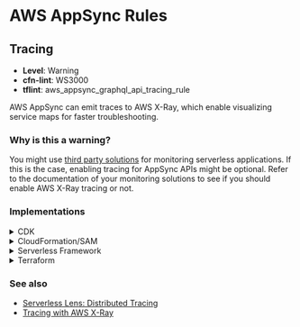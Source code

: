 AWS AppSync Rules
=================

## Tracing

* __Level__: Warning
* __cfn-lint__: WS3000
* __tflint__: aws_appsync_graphql_api_tracing_rule

AWS AppSync can emit traces to AWS X-Ray, which enable visualizing service maps for faster troubleshooting.

### Why is this a warning?

You might use [third party solutions](https://aws.amazon.com/lambda/partners/) for monitoring serverless applications. If this is the case, enabling tracing for AppSync APIs might be optional. Refer to the documentation of your monitoring solutions to see if you should enable AWS X-Ray tracing or not.

### Implementations

<details>
<summary>CDK</summary>

```typescript
import { GraphqlApi } from '@aws-cdk/aws-appsync';

export class MyStack extends cdk.Stack {
  constructor(scope: cdk.Construct, id: string, props?: cdk.StackProps) {
    super(scope, id, props);

    const myApi = new GraphqlApi(
      scope, 'MyApi',
      {
        name: 'my-api',
        // Enable active tracing
        xrayEnabled: true,
      }
    );
  }
}
```
</details>

<details>
<summary>CloudFormation/SAM</summary>

__JSON__

```json
{
  "Resources": {
    "GraphQLApi": {
    "Type": "AWS::AppSync::GraphQLApi",
    "Properties": {
      "Name": "api",
      "AuthenticationType": "AWS_IAM",

      // Enable active tracing
      "XrayEnabled": true
    }
    }
  }
}
```

__YAML__

```yaml
Resources:
  GraphQLApi:
    Type: AWS::AppSync::GraphQLApi
    Properties:
      Name: api
      AuthenticationType: AWS_IAM

      # Enable active tracing
      XrayEnabled: true
```
</details>

<details>
<summary>Serverless Framework</summary>

```yaml
resources:
  Resources:
    GraphQLApi:
      Type: AWS::AppSync::GraphQLApi
      Properties:
        Name: api
        AuthenticationType: AWS_IAM

        # Enable active tracing
        XrayEnabled: true
```
</details>

<details>
<summary>Terraform</summary>

```hcl
resource "aws_appsync_graphql_api" "this" {
  name                = "api"
  authentication_type = "AWS_IAM"

  # Enable active tracing
  xray_enabled = true
}
```
</details>

### See also

* [Serverless Lens: Distributed Tracing](https://docs.aws.amazon.com/wellarchitected/latest/serverless-applications-lens/distributed-tracing.html)
* [Tracing with AWS X-Ray](https://docs.aws.amazon.com/appsync/latest/devguide/x-ray-tracing.html)